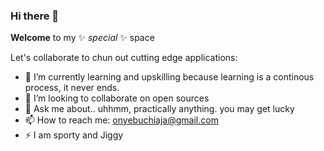 ### Hi there 👋


**Welcome** to my ✨ _special_ ✨ space

Let's collaborate to chun out cutting edge applications:

- 🌱 I’m currently learning and upskilling because learning is a continous process, it never ends.
- 👯 I’m looking to collaborate on open sources
- 💬 Ask me about.. uhhmm, practically anything. you may get lucky
- 📫 How to reach me: onyebuchiaja@gmail.com
- ⚡ I am sporty and Jiggy
